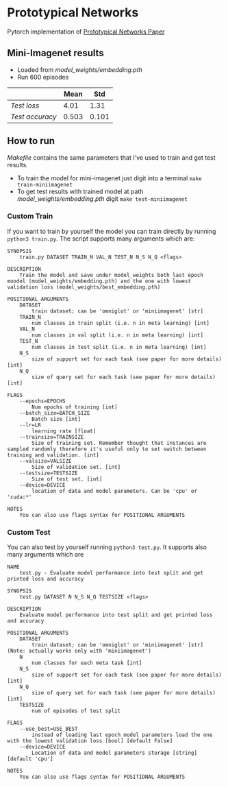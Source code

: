 # Prototypical Networks
Pytorch implementation of [Prototypical Networks Paper](https://arxiv.org/abs/1703.05175)
## Mini-Imagenet results

- Loaded from _model_weights/embedding.pth_
- Run 600 episodes

|   |Mean|Std|
|---|---|---|
|_Test loss_|4.01|1.31|
|_Test accuracy_|0.503|0.101|

## How to run
_Makefile_ contains the same parameters that I've used to train and get test results. <br>
- To train the model for mini-imagenet just digit into a terminal `make train-miniimagenet`
- To get test results with trained model at path _model_weights/embedding.pth_ digit `make test-miniimagenet`
### Custom Train 
If you want to train by yourself the model you can train directly by running `python3 train.py`.
The script supports many arguments which are:
    
    SYNOPSIS
        train.py DATASET TRAIN_N VAL_N TEST_N N_S N_Q <flags>
    
    DESCRIPTION
        Train the model and save under model_weights both last epoch moodel (model_weights/embedding.pth) and the one with lowest validation loss (model_weights/best_embedding.pth)
    
    POSITIONAL ARGUMENTS
        DATASET
            train dataset; can be 'omniglot' or 'miniimagenet' [str]
        TRAIN_N
            num classes in train split (i.e. n in meta learning) [int]
        VAL_N
            num classes in val split (i.e. n in meta learning) [int]
        TEST_N
            num classes in test split (i.e. n in meta learning) [int]
        N_S
            size of support set for each task (see paper for more details) [int]
        N_Q
            size of query set for each task (see paper for more details) [int]
    
    FLAGS
        --epochs=EPOCHS
            Num epochs of training [int]
        --batch_size=BATCH_SIZE
            Batch size [int]
        --lr=LR
            learning rate [float]
        --trainsize=TRAINSIZE
            Size of training set. Remember thought that instances are sampled randomly therefore it's useful only to set switch between training and validation. [int]
        --valsize=VALSIZE
            Size of validation set. [int]
        --testsize=TESTSIZE
            Size of test set. [int]
        --device=DEVICE
            location of data and model parameters. Can be 'cpu' or 'cuda:*'
    
    NOTES
        You can also use flags syntax for POSITIONAL ARGUMENTS

### Custom Test

You can also test by yourself running `python3 test.py`. It supports also many arguments which are

    NAME
        test.py - Evaluate model performance into test split and get printed loss and accuracy

    SYNOPSIS
        test.py DATASET N N_S N_Q TESTSIZE <flags>
    
    DESCRIPTION
        Evaluate model performance into test split and get printed loss and accuracy
    
    POSITIONAL ARGUMENTS
        DATASET
            train dataset; can be 'omniglot' or 'miniimagenet' [str] (Note: actually works only with 'miniimagenet')
        N
            num classes for each meta task [int]
        N_S
            size of support set for each task (see paper for more details) [int]
        N_Q
            size of query set for each task (see paper for more details) [int]
        TESTSIZE
            num of episodes of test split
    
    FLAGS
        --use_best=USE_BEST
            instead of loading last epoch model parameters load the one with the lowest validation loss [bool] [default False]
        --device=DEVICE
            Location of data and model parameters storage [string] [default 'cpu']
    
    NOTES
        You can also use flags syntax for POSITIONAL ARGUMENTS
